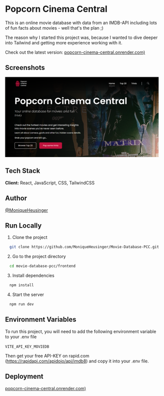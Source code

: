 
# Popcorn Cinema Central 

This is an online movie database with data from an IMDB-API including lots of fun facts about movies - well that's the plan ;)

The reason why I started this project was, because I wanted to dive deeper into Tailwind and getting more experience working with it.

Check out the latest version:
[popcorn-cinema-central.onrender.com)](https://popcorn-cinema-central.onrender.com/)

## Screenshots

<img src="./frontend/public/screenshot_movie_db.png" width="500">


## Tech Stack

**Client:** React, JavaScript, CSS, TailwindCSS


## Author

 [@MoniqueHeusinger](https://www.github.com/MoniqueHeusinger)


## Run Locally

1) Clone the project

```bash
  git clone https://github.com/MoniqueHeusinger/Movie-Database-PCC.git
```

2) Go to the project directory

```bash
  cd movie-database-pcc/frontend
```

3) Install dependencies

```bash
  npm install
```

4) Start the server

```bash
  npm run dev
```


## Environment Variables

To run this project, you will need to add the following environment variable to your .env file

`VITE_API_KEY_MOVIEDB`

Then get your free API-KEY on rapid.com (https://rapidapi.com/apidojo/api/imdb8) and copy it into your .env file.


## Deployment

[popcorn-cinema-central.onrender.com)](https://popcorn-cinema-central.onrender.com/)


